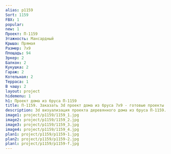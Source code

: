 ```yaml
---
alias: p1159
Sort: 1159
FBX: 1
popular: 
new: 1
Проект: П-1159
Этажность: Мансардный
Крыша: Прямая
Размер: 7х9
Площадь: 94
Эркер: 2
Балкон: 2
Кукушка: 2
Гараж: 2
Котельная: 2
Терраса: 1
В чашу: 2
layout: project
hidemenu: 1
h1: Проект дома из бруса П-1159
title: П-1159. Заказать 3d проект дома из бруса 7х9 - готовые проекты
description: 3d визуализация проекта деревянного дома из бруса П-1159. Площадь 94 м2, размер 7х9. Вы можете внести любые изменения в проект.
image1: project/p1159/1159_1.jpg
image2: project/p1159/1159_2.jpg
image3: project/p1159/1159_3.jpg
image4: project/p1159/1159_4.jpg
plan1: project/p1159/p1159-1.jpg
plan2: project/p1159/p1159-2.jpg
planl: project/p1159/p1159-f.jpg
---
```

